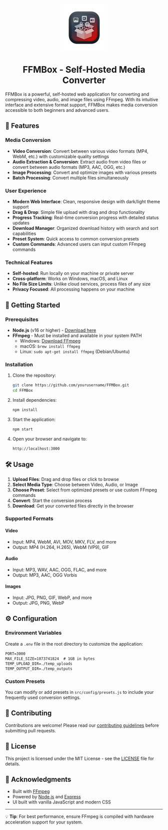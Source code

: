 <div align="center">

<img src="src/public/512x512.webp" alt="FFMBox Logo" width="150" />

# FFMBox - Self-Hosted Media Converter

</div>

FFMBox is a powerful, self-hosted web application for converting and compressing video, audio, and image files using FFmpeg. With its intuitive interface and extensive format support, FFMBox makes media conversion accessible to both beginners and advanced users.

## 🌟 Features

### Media Conversion

- **Video Conversion**: Convert between various video formats (MP4, WebM, etc.) with customizable quality settings
- **Audio Extraction & Conversion**: Extract audio from video files or convert between audio formats (MP3, AAC, OGG, etc.)
- **Image Processing**: Convert and optimize images with various presets
- **Batch Processing**: Convert multiple files simultaneously

### User Experience

- **Modern Web Interface**: Clean, responsive design with dark/light theme support
- **Drag & Drop**: Simple file upload with drag and drop functionality
- **Progress Tracking**: Real-time conversion progress with detailed status updates
- **Download Manager**: Organized download history with search and sort capabilities
- **Preset System**: Quick access to common conversion presets
- **Custom Commands**: Advanced users can input custom FFmpeg commands

### Technical Features

- **Self-hosted**: Run locally on your machine or private server
- **Cross-platform**: Works on Windows, macOS, and Linux
- **No File Size Limits**: Unlike cloud services, process files of any size
- **Privacy Focused**: All processing happens on your machine

## 🚀 Getting Started

### Prerequisites

- **Node.js** (v16 or higher) - [Download here](https://nodejs.org/)
- **FFmpeg** - Must be installed and available in your system PATH
  - Windows: [Download FFmpeg](https://ffmpeg.org/download.html#build-windows)
  - macOS: `brew install ffmpeg`
  - Linux: `sudo apt-get install ffmpeg` (Debian/Ubuntu)

### Installation

1. Clone the repository:

   ```bash
   git clone https://github.com/yourusername/FFMBox.git
   cd FFMBox
   ```

2. Install dependencies:

   ```bash
   npm install
   ```

3. Start the application:

   ```bash
   npm start
   ```

4. Open your browser and navigate to:

   ```text
   http://localhost:3000
   ```

## 🛠️ Usage

1. **Upload Files**: Drag and drop files or click to browse
2. **Select Media Type**: Choose between Video, Audio, or Image
3. **Choose Preset**: Select from optimized presets or use custom FFmpeg commands
4. **Convert**: Start the conversion process
5. **Download**: Get your converted files directly in the browser

### Supported Formats

#### Video

- Input: MP4, WebM, AVI, MOV, MKV, FLV, and more
- Output: MP4 (H.264, H.265), WebM (VP9), GIF

#### Audio

- Input: MP3, WAV, AAC, OGG, FLAC, and more
- Output: MP3, AAC, OGG Vorbis

#### Images

- Input: JPG, PNG, GIF, WebP, and more
- Output: JPG, PNG, WebP

## ⚙️ Configuration

### Environment Variables

Create a `.env` file in the root directory to customize the application:

```env
PORT=3000
MAX_FILE_SIZE=1073741824  # 1GB in bytes
TEMP_UPLOAD_DIR=./temp_uploads
TEMP_OUTPUT_DIR=./temp_outputs
```

### Custom Presets

You can modify or add presets in `src/config/presets.js` to include your frequently used conversion settings.

## 🤝 Contributing

Contributions are welcome! Please read our [contributing guidelines](CONTRIBUTING.md) before submitting pull requests.

## 📄 License

This project is licensed under the MIT License - see the [LICENSE](LICENSE) file for details.

## 🙏 Acknowledgments

- Built with [FFmpeg](https://ffmpeg.org/)
- Powered by [Node.js](https://nodejs.org/) and [Express](https://expressjs.com/)
- UI built with vanilla JavaScript and modern CSS

---

💡 **Tip**: For best performance, ensure FFmpeg is compiled with hardware acceleration support for your system.
